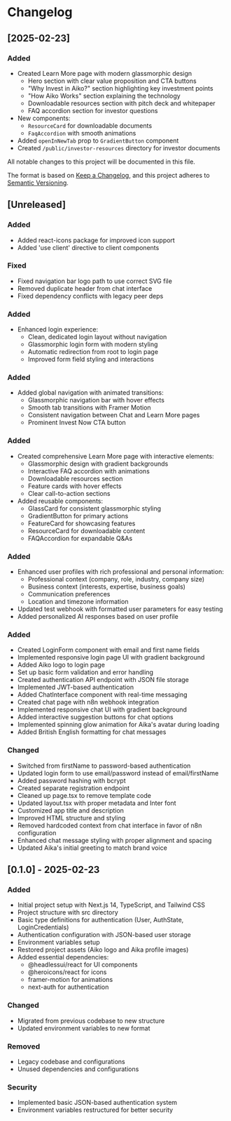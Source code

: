 # Changelog

## [2025-02-23]
### Added
- Created Learn More page with modern glassmorphic design
  - Hero section with clear value proposition and CTA buttons
  - "Why Invest in Aiko?" section highlighting key investment points
  - "How Aiko Works" section explaining the technology
  - Downloadable resources section with pitch deck and whitepaper
  - FAQ accordion section for investor questions
- New components:
  - `ResourceCard` for downloadable documents
  - `FaqAccordion` with smooth animations
- Added `openInNewTab` prop to `GradientButton` component
- Created `/public/investor-resources` directory for investor documents


All notable changes to this project will be documented in this file.

The format is based on [Keep a Changelog](https://keepachangelog.com/en/1.0.0/),
and this project adheres to [Semantic Versioning](https://semver.org/spec/v2.0.0.html).

## [Unreleased]

### Added
- Added react-icons package for improved icon support
- Added 'use client' directive to client components

### Fixed
- Fixed navigation bar logo path to use correct SVG file
- Removed duplicate header from chat interface
- Fixed dependency conflicts with legacy peer deps

### Added
- Enhanced login experience:
  - Clean, dedicated login layout without navigation
  - Glassmorphic login form with modern styling
  - Automatic redirection from root to login page
  - Improved form field styling and interactions

### Added
- Added global navigation with animated transitions:
  - Glassmorphic navigation bar with hover effects
  - Smooth tab transitions with Framer Motion
  - Consistent navigation between Chat and Learn More pages
  - Prominent Invest Now CTA button

### Added
- Created comprehensive Learn More page with interactive elements:
  - Glassmorphic design with gradient backgrounds
  - Interactive FAQ accordion with animations
  - Downloadable resources section
  - Feature cards with hover effects
  - Clear call-to-action sections
- Added reusable components:
  - GlassCard for consistent glassmorphic styling
  - GradientButton for primary actions
  - FeatureCard for showcasing features
  - ResourceCard for downloadable content
  - FAQAccordion for expandable Q&As

### Added
- Enhanced user profiles with rich professional and personal information:
  - Professional context (company, role, industry, company size)
  - Business context (interests, expertise, business goals)
  - Communication preferences
  - Location and timezone information
- Updated test webhook with formatted user parameters for easy testing
- Added personalized AI responses based on user profile

### Added
- Created LoginForm component with email and first name fields
- Implemented responsive login page UI with gradient background
- Added Aiko logo to login page
- Set up basic form validation and error handling
- Created authentication API endpoint with JSON file storage
- Implemented JWT-based authentication
- Added ChatInterface component with real-time messaging
- Created chat page with n8n webhook integration
- Implemented responsive chat UI with gradient background
- Added interactive suggestion buttons for chat options
- Implemented spinning glow animation for Aika's avatar during loading
- Added British English formatting for chat messages

### Changed
- Switched from firstName to password-based authentication
- Updated login form to use email/password instead of email/firstName
- Added password hashing with bcrypt
- Created separate registration endpoint
- Cleaned up page.tsx to remove template code
- Updated layout.tsx with proper metadata and Inter font
- Customized app title and description
- Improved HTML structure and styling
- Removed hardcoded context from chat interface in favor of n8n configuration
- Enhanced chat message styling with proper alignment and spacing
- Updated Aika's initial greeting to match brand voice

## [0.1.0] - 2025-02-23

### Added
- Initial project setup with Next.js 14, TypeScript, and Tailwind CSS
- Project structure with src directory
- Basic type definitions for authentication (User, AuthState, LoginCredentials)
- Authentication configuration with JSON-based user storage
- Environment variables setup
- Restored project assets (Aiko logo and Aika profile images)
- Added essential dependencies:
  - @headlessui/react for UI components
  - @heroicons/react for icons
  - framer-motion for animations
  - next-auth for authentication

### Changed
- Migrated from previous codebase to new structure
- Updated environment variables to new format

### Removed
- Legacy codebase and configurations
- Unused dependencies and configurations

### Security
- Implemented basic JSON-based authentication system
- Environment variables restructured for better security
